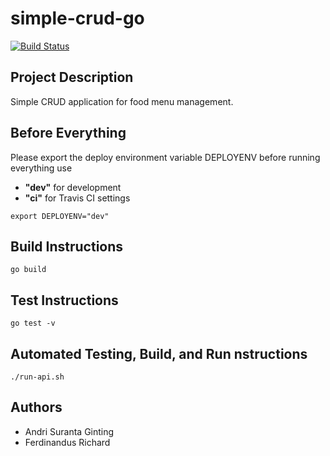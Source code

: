 
# simple-crud-go
  [![Build Status](https://travis-ci.org/tools/simple-crud-go.svg)](https://travis-ci.org/andriiginting/simple-crud-go.svg?branch=master)
## Project Description
Simple CRUD application for food menu management.

## Before Everything
Please export the deploy environment variable DEPLOYENV before running everything use
- **"dev"** for development
- **"ci"** for Travis CI settings
 
```
export DEPLOYENV="dev"
```

## Build Instructions
```
go build
```

## Test Instructions
```
go test -v
```

## Automated Testing, Build, and Run nstructions
```
./run-api.sh
```

## Authors
- Andri Suranta Ginting
- Ferdinandus Richard
